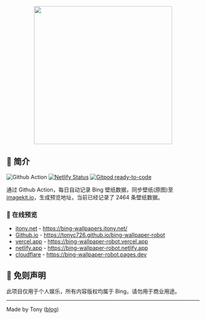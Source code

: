 <p align="center">
  <a href="https://tonyc726.github.io/bing-wallpaper-robot">
    <img width="360" src="https://cdn.jsdelivr.net/gh/tonyc726/bing-wallpaper-robot@main/docs/logo.svg">
  </a>
</p>

## :memo: 简介

![Github Action](https://github.com/tonyc726/bing-wallpaper-robot/actions/workflows/main.yml/badge.svg?branch=main)
[![Netlify Status](https://api.netlify.com/api/v1/badges/4048a6c6-c825-4db0-9adb-729431bef620/deploy-status)](https://app.netlify.com/sites/bing-wallpaper-robot/deploys)
[![Gitpod ready-to-code](https://img.shields.io/badge/Gitpod-ready--to--code-blue?logo=gitpod)](https://gitpod.io/#https://github.com/tonyc726/bing-wallpaper-robot)

通过 Github Action，每日自动记录 Bing 壁纸数据，同步壁纸(原图)至 [imagekit.io](https://imagekit.io/registration?code=45js2315)，生成预览地址，当前已经记录了 2464 条壁纸数据。

### :monocle_face: 在线预览

- [itony.net](https://bing-wallpapers.itony.net/) - <https://bing-wallpapers.itony.net/>
- [Github.io](https://tonyc726.github.io/bing-wallpaper-robot) - <https://tonyc726.github.io/bing-wallpaper-robot>
- [vercel.app](https://bing-wallpaper-robot.vercel.app) - <https://bing-wallpaper-robot.vercel.app>
- [netlify.app](https://bing-wallpaper-robot.netlify.app) - <https://bing-wallpaper-robot.netlify.app>
- [cloudflare](https://bing-wallpaper-robot.pages.dev) - <https://bing-wallpaper-robot.pages.dev>

## :rotating_light: 免则声明

此项目仅用于个人娱乐，所有内容版权均属于 Bing，请勿用于商业用途。

---

Made by Tony ([blog](https://itony.net))
